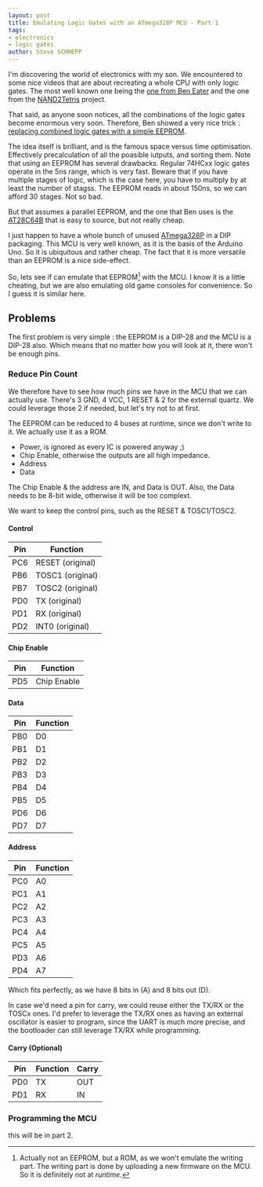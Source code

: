```yaml
---
layout: post
title: Emulating Logic Gates with an ATmega328P MCU - Part 1
tags:
- electronics
- logic gates
author: Steve SCHNEPP
---
```


I'm discovering the world of electronics with my son. We encountered to some
nice videos that are about recreating a whole CPU with only logic gates. The
most well known one being the [one from Ben
Eater](https://youtube.com/playlist?list=PLowKtXNTBypGqImE405J2565dvjafglHU)
and the one from the [NAND2Tetris](https://www.nand2tetris.org/) project.

That said, as anyone soon notices, all the combinations of the logic gates become
enormous very soon. Therefore, Ben showed a very nice trick : [replacing
combined logic gates with a simple EEPROM](https://youtu.be/BA12Z7gQ4P0).

The idea itself is brilliant, and is the famous space versus time optimisation.
Effectively precalculation of all the poasible iutputs, and sorting them. Note
that using an EEPROM has several drawbacks. Regular 74HCxx logic gates operate
in the 5ns range, which is very fast. Beware that if you have multiple stages
of logic, which is the case here, you have to multiply by at least the number
of stagss. The EEPROM reads in about 150ns, so we can afford 30 stages. Not so
bad.

But that assumes a parallel EEPROM, and the one that Ben uses is the
[AT28C64B](https://www.microchip.com/en-us/product/AT28C64B) that is easy to
source, but not really cheap.

I just happen to have a whole bunch of unused
[ATmega328P](https://www.microchip.com/en-us/product/ATmega328P) in a DIP
packaging. This MCU is very well known, as it is the basis of the Arduino Uno.
So it is ubiquitous and rather cheap. The fact that it is more versatile than
an EEPROM is a nice side-effect.

So, lets see if can emulate that EEPROM[^1] with the MCU. I know it is a little
cheating, but we are also emulating old game consoles for convenience. So I
guess it is similar here.

[^1]: Actually not an EEPROM, but a ROM, as we won't emulate the writing part. The writing part is done by uploading a new firmware on the MCU. So it is definitely not at *runtime*.

## Problems

The first problem is very simple : the EEPROM is a DIP-28 and the MCU is a DIP-28 also. Which means that no matter how you will look at it, there won't be enough pins.

### Reduce Pin Count

We therefore have to see how much pins we have in the MCU that we can actually use.
There's 3 GND, 4 VCC, 1 RESET & 2 for the external quartz. We could leverage those 2 if needed, but let's try not to at first.

The EEPROM can be reduced to 4 buses at runtime, since we don't write to it. We actually use it as a ROM.

  * Power, is ignored as every IC is powered anyway ;)
  * Chip Enable, otherwise the outputs are all high impedance.
  * Address
  * Data

The Chip Enable & the address are IN, and Data is OUT.
Also, the Data needs to be 8-bit wide, otherwise it will be too complext.

We want to keep the control pins, such as the RESET & TOSC1/TOSC2.

#### Control

Pin | Function
----|---
PC6 | RESET (original)
PB6 | TOSC1 (original)
PB7 | TOSC2 (original)
PD0 | TX (original)
PD1 | RX (original)
PD2 | INT0 (original)

#### Chip Enable

Pin | Function
----|---
PD5 | Chip Enable

#### Data

Pin | Function
----|---
PB0 | D0
PB1 | D1
PB2 | D2
PB3 | D3
PB4 | D4
PB5 | D5
PD6 | D6
PD7 | D7

#### Address

Pin | Function
----|---
PC0 | A0
PC1 | A1
PC2 | A2
PC3 | A3
PC4 | A4
PC5 | A5
PD3 | A6
PD4 | A7

Which fits perfectly, as we have 8 bits in (A) and 8 bits out (D).

In case we'd need a pin for carry, we could reuse either the TX/RX or the TOSCx
ones. I'd prefer to leverage the TX/RX ones as having an external oscillator is
easier to program, since the UART is much more precise, and the bootloader can
still leverage TX/RX while programming.

#### Carry (Optional)

Pin | Function | Carry
----|----------|------
PD0 |    TX    | OUT
PD1 |    RX    | IN

### Programming the MCU

this will be in part 2.
